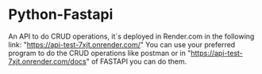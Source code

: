 # Python-Fastapi

An API to do CRUD operations, it´s deployed in Render.com in the following link: "https://api-test-7xjt.onrender.com/"
You can use your preferred program to do the CRUD operations like postman or in "https://api-test-7xjt.onrender.com/docs" of FASTAPI you can do them.
